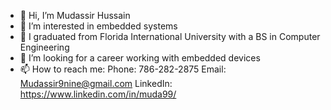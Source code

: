 - 👋 Hi, I’m Mudassir Hussain
- 👀 I’m interested in embedded systems
- 🌱 I graduated from Florida International University with a BS in Computer Engineering
- 💞️ I’m looking for a career working with embedded devices
- 📫 How to reach me:
          Phone: 786-282-2875
          Email: Mudassir9nine@gmail.com
          LinkedIn: https://www.linkedin.com/in/muda99/

<!---
Muda-1999/Muda-1999 is a ✨ special ✨ repository because its `README.md` (this file) appears on your GitHub profile.
You can click the Preview link to take a look at your changes.
--->
